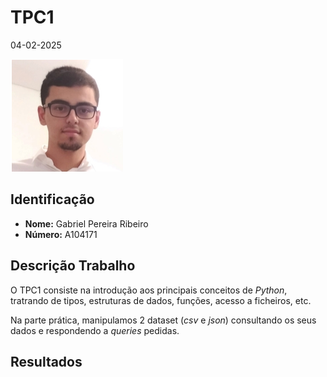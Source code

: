 # TPC1

04-02-2025

![](../images/author.png)

## Identificação
- **Nome:** Gabriel Pereira Ribeiro
- **Número:** A104171

## Descrição Trabalho
O TPC1 consiste na introdução aos principais conceitos de *Python*, tratrando de tipos, estruturas de dados, funções, acesso a ficheiros, etc.

Na parte prática, manipulamos 2 dataset (*csv* e *json*) consultando os seus dados e respondendo a *queries* pedidas.

## Resultados